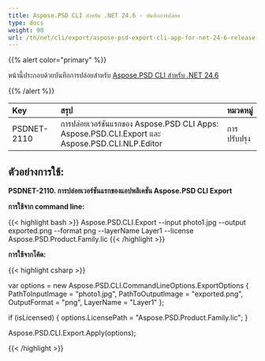 ```yaml
---
title: Aspose.PSD CLI สำหรับ .NET 24.6 - บันทึกการปล่อย
type: docs
weight: 90
url: /th/net/cli/export/aspose-psd-export-cli-app-for-net-24-6-release-notes/
---
```


{{% alert color="primary" %}}

หน้านี้ประกอบด้วยบันทึกการปล่อยสำหรับ [Aspose.PSD CLI สำหรับ .NET 24.6](https://www.nuget.org/packages/Aspose.PSD.CLI.Export/)

{{% /alert %}}

| **Key**     | **สรุป**                                                                                 | **หมวดหมู่** |
|:------------|:--------------------------------------------------------------------------------------------|:-------------|
| PSDNET-2110 | การปล่อยเวอร์ชันแรกของ Aspose.PSD CLI Apps: Aspose.PSD.CLI.Export และ Aspose.PSD.CLI.NLP.Editor |  การปรับปรุง |

## **ตัวอย่างการใช้:**

**PSDNET-2110. การปล่อยเวอร์ชันแรกของแอปพลิเคชัน Aspose.PSD CLI Export**

**การใช้จาก command line:**

{{< highlight bash >}}
Aspose.PSD.CLI.Export --input photo1.jpg --output exported.png --format png --layerName Layer1 --license Aspose.PSD.Product.Family.lic
{{< /highlight >}}

**การใช้จากโค้ด:**

{{< highlight csharp >}}

var options = new Aspose.PSD.CLI.CommandLineOptions.ExportOptions
{
    PathToInputImage = "photo1.jpg",
    PathToOutputImage = "exported.png",
    OutputFormat = "png",
    LayerName = "Layer1"
};


if (isLicensed)
{
    options.LicensePath = "Aspose.PSD.Product.Family.lic";
}

Aspose.PSD.CLI.Export.Apply(options);

{{< /highlight >}}
